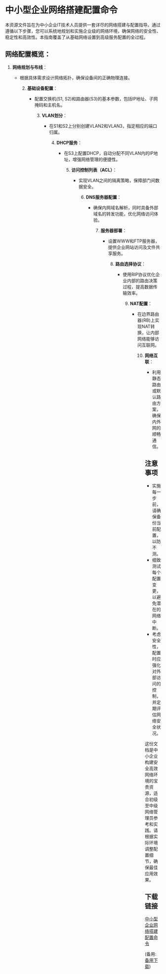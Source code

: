 # 中小型企业网络搭建配置命令

本资源文件旨在为中小企业IT技术人员提供一套详尽的网络搭建与配置指导。通过遵循以下步骤，您可以系统地规划和实施企业级的网络环境，确保网络的安全性、稳定性和高效性。本指南覆盖了从基础网络设置到高级服务配置的全过程。

## 网络配置概览：

1. **网络规划与布线**：
   - 根据具体需求设计网络拓扑，确保设备间的正确物理连接。

      2. **基础设备配置**：
         - 配置交换机(S1, S2)和路由器(S3)的基本参数，包括IP地址、子网掩码和主机名。

            3. **VLAN划分**：
               - 在S1和S2上分别创建VLAN2和VLAN3，指定相应的端口归属。

                  4. **DHCP服务**：
                     - 在S3上配置DHCP，自动分配不同VLAN内的IP地址，增强网络管理的便捷性。

                        5. **访问控制列表（ACL）**：
                           - 实现VLAN之间的隔离策略，保障部门间数据安全。

                              6. **DNS服务器配置**：
                                 - 确保内网域名解析，同时具备外部域名的转发功能，优化网络访问体验。

                                    7. **服务器部署**：
                                       - 设置WWW和FTP服务器，提供企业网站访问及文件共享服务。

                                          8. **路由选择协议**：
                                             - 使用RIP协议优化企业内部的路由决策过程，提高数据传输效率。

                                                9. **NAT配置**：
                                                   - 在边界路由器(RB)上实现NAT转换，让内部网络能够访问互联网。

                                                      10. **网络互联**：
                                                          - 利用静态路由或默认路由方案，确保内外网的顺畅通信。

                                                          ## 注意事项
                                                          - 实施每一步前，请确保备份当前配置，以防不测。
                                                          - 细致测试每个配置变更，以避免潜在的网络中断。
                                                          - 考虑安全性，配置时应强化对外部访问的控制，并定期评估网络安全状况。

                                                          这份文档是中小企业构建安全高效网络环境的宝贵资源，适合初级至中级网络管理员参考和实践。请根据实际环境调整配置细节，确保最佳应用效果。

                                                          ## 下载链接
                                                          [中小型企业网络搭建配置命令](https://pan.quark.cn/s/e6e0679eba1f) 

                                                          (备用: [备用下载](https://pan.baidu.com/s/19ABClo8rfY1fK-srEo9qKw?pwd=1234))
